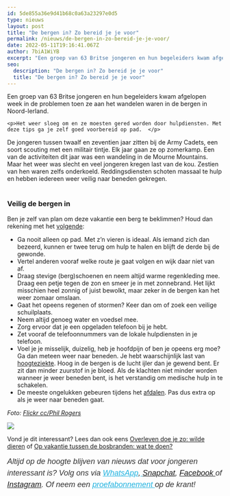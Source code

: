 ```yaml
---
id: 5de855a36e9d41b68c0a63a23297e0d5
type: nieuws
layout: post
title: "De bergen in? Zo bereid je je voor"
permalink: /nieuws/de-bergen-in-zo-bereid-je-je-voor/
date: 2022-05-11T19:16:41.067Z
author: 7biA1WiYB
excerpt: "Een groep van 63 Britse jongeren en hun begeleiders kwam afgelopen week in de problemen toen ze aan het wandelen waren in de bergen in Noord-Ierland.   "
seo:
  description: "De bergen in? Zo bereid je je voor"
  title: "De bergen in? Zo bereid je je voor"
---
```

Een groep van 63 Britse jongeren en hun begeleiders kwam afgelopen week in de problemen toen ze aan het wandelen waren in de bergen in Noord-Ierland.   

    <p>Het weer sloeg om en ze moesten gered worden door hulpdiensten. Met deze tips ga je zelf goed voorbereid op pad.  </p>
<p>De jongeren tussen twaalf en zeventien jaar zitten bij de Army Cadets, een soort scouting met een militair tintje. Elk jaar gaan ze op zomerkamp. Een van de activiteiten dit jaar was een wandeling in de Mourne Mountains. Maar het weer was slecht en veel jongeren kregen last van de kou. Zestien van hen waren zelfs onderkoeld. Reddingsdiensten schoten massaal te hulp en hebben iedereen weer veilig naar beneden gekregen.<br> </p>
<h3>Veilig de bergen in</h3>
<p>Ben je zelf van plan om deze vakantie een berg te beklimmen? Houd dan rekening met het <a href="https://www.sanparks.org/parks/table_mountain/tourism/safe_hiking.php" target="_blank">volgende</a>:</p>
<ul><li>Ga nooit alleen op pad. Met z’n vieren is ideaal. Als iemand zich dan bezeerd, kunnen er twee terug om hulp te halen en blijft de derde bij de gewonde.</li>
<li>Vertel anderen vooraf welke route je gaat volgen en wijk daar niet van af.</li>
<li>Draag stevige (berg)schoenen en neem altijd warme regenkleding mee. Draag een petje tegen de zon en smeer je in met zonnebrand. Het lijkt misschien heel zonnig of juist bewolkt, maar zeker in de bergen kan het weer zomaar omslaan.</li>
<li>Gaat het opeens regenen of stormen? Keer dan om of zoek een veilige schuilplaats.</li>
<li>Neem altijd genoeg water en voedsel mee.</li>
<li>Zorg ervoor dat je een opgeladen telefoon bij je hebt.</li>
<li>Zet vooraf de telefoonnummers van de lokale hulpdiensten in je telefoon.</li>
<li>Voel je je misselijk, duizelig, heb je hoofdpijn of ben je opeens erg moe? Ga dan meteen weer naar beneden. Je hebt waarschijnlijk last van <a href="http://www.healthline.com/health/mountain-climbing-safety#overview1" target="_blank">hoogteziekte</a>. Hoog in de bergen is de lucht ijler dan je gewend bent. Er zit dan minder zuurstof in je bloed. Als de klachten niet minder worden wanneer je weer beneden bent, is het verstandig om medische hulp in te schakelen.</li>
<li>De meeste ongelukken gebeuren tijdens het <a href="http://www.pinespot.com/moutain-climbing-safety.php" target="_blank">afdalen</a>. Pas dus extra op als je weer naar beneden gaat.</li>
</ul><p><em>Foto: <a href="https://www.flickr.com/photos/erase/15401371110/" target="_blank">Flickr cc/Phil Rogers</a></em></p>
<div class="kader">
<p><img class="kaderafbeelding" src="https://original.sevendays.nl/sites/default/files/ff.png"></p>
<p>Vond je dit interessant? Lees dan ook eens <a href="https://original.sevendays.nl/lifestyle/overleven-doe-je-zo-wilde-dieren">Overleven doe je zo: wilde dieren</a> of <a href="https://original.sevendays.nl/nieuws/op-vakantie-tussen-de-bosbranden-wat-te-doen">Op vakantie tussen de bosbranden: wat te doen?</a></p>
<p><em style="box-sizing: inherit; color: rgb(51, 51, 51); font-family: &quot;PT Sans&quot;, sans-serif; font-size: 18px; line-height: 27px;">Altijd op de hoogte blijven van nieuws dat voor jongeren interessant is? Volg ons via </em><em style="box-sizing: inherit; color: rgb(34, 179, 224); transition: color 0.3s ease; font-family: &quot;PT Sans&quot;, sans-serif; font-size: 18px; line-height: 27px;"><a href="https://original.sevendays.nl/whatsapp" style="box-sizing: inherit; color: rgb(34, 179, 224); transition: color 0.3s ease; font-family: &quot;PT Sans&quot;, sans-serif; font-size: 18px; line-height: 27px;">WhatsApp</a></em><em style="box-sizing: inherit; color: rgb(51, 51, 51); font-family: &quot;PT Sans&quot;, sans-serif; font-size: 18px; line-height: 27px;">,</em><em style="box-sizing: inherit; color: rgb(34, 179, 224); transition: color 0.3s ease; font-family: &quot;PT Sans&quot;, sans-serif; font-size: 18px; line-height: 27px;"><a href="https://original.sevendays.nl/whatsapp" style="box-sizing: inherit; color: rgb(34, 179, 224); transition: color 0.3s ease; font-family: &quot;PT Sans&quot;, sans-serif; font-size: 18px; line-height: 27px;"> </a></em><em style="box-sizing: inherit; color: rgb(51, 51, 51); font-family: &quot;PT Sans&quot;, sans-serif; font-size: 18px; line-height: 27px;"><a href="https://www.snapchat.com/add/sevendaysnl">Snapchat</a>, <a href="https://www.facebook.com/7Daysnl?ref=bookmarks">Facebook </a>of <a href="https://instagram.com/7DAysnl/">Instagram</a>. Of </em><em style="box-sizing: inherit; color: rgb(51, 51, 51); font-family: &quot;PT Sans&quot;, sans-serif; font-size: 18px; line-height: 27px;">neem een </em><a href="https://abonneren.sevendays.nl/abonneren/abonnementen/ae/artikel" style="box-sizing: inherit; color: rgb(34, 179, 224); transition: color 0.3s ease; font-family: &quot;PT Sans&quot;, sans-serif; font-size: 18px; line-height: 27px;"><em style="box-sizing: inherit;">proefabonnement </em></a><em style="box-sizing: inherit; color: rgb(51, 51, 51); font-family: &quot;PT Sans&quot;, sans-serif; font-size: 18px; line-height: 27px;">op de krant!</em></p>
</div>
  
